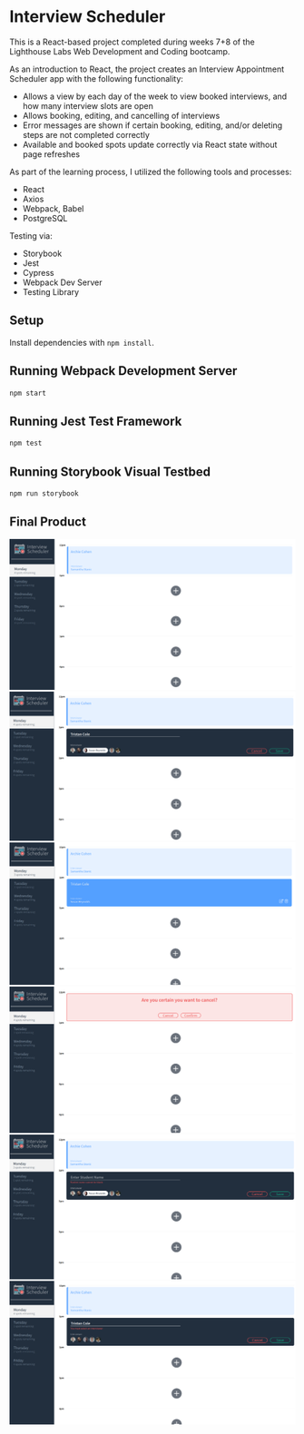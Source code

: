 # Interview Scheduler

This is a React-based project completed during weeks 7+8 of the Lighthouse Labs Web Development and Coding bootcamp.

As an introduction to React, the project creates an Interview Appointment Scheduler app with the following functionality:
- Allows a view by each day of the week to view booked interviews, and how many interview slots are open
- Allows booking, editing, and cancelling of interviews
- Error messages are shown if certain booking, editing, and/or deleting steps are not completed correctly
- Available and booked spots update correctly via React state without page refreshes

As part of the learning process, I utilized the following tools and processes:
- React
- Axios
- Webpack, Babel
- PostgreSQL

Testing via:
- Storybook
- Jest
- Cypress
- Webpack Dev Server
- Testing Library


## Setup

Install dependencies with `npm install`.

## Running Webpack Development Server

```sh
npm start
```

## Running Jest Test Framework

```sh
npm test
```

## Running Storybook Visual Testbed

```sh
npm run storybook
```

## Final Product 

!["Monday snapshot"](https://github.com/TCole79/Scheduler/blob/master/docs/Interview%20-%20Monday%20Snapshot.png)
!["Adding appointment"](https://github.com/TCole79/Scheduler/blob/master/docs/Interview%20-%20Adding%20Appointment.png)
!["Added Tristan"](https://github.com/TCole79/Scheduler/blob/master/docs/Interview%20-%20Added%20Tristan.png)
!["Cancel confirmation"](https://github.com/TCole79/Scheduler/blob/master/docs/Interview%20-%20Cancel%20Confirmation.png)
!["Missing student error"](https://github.com/TCole79/Scheduler/blob/master/docs/Interview%20-%20Error%20Missing%20Student.png)
!["Missing interviewer error"](https://github.com/TCole79/Scheduler/blob/master/docs/Interview%20-%20Error%20Missing%20Interviewer.png)